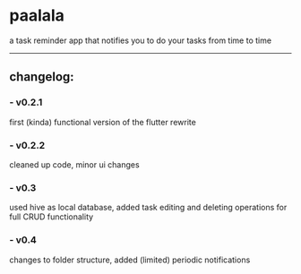 # paalala
 a task reminder app that notifies you to do your tasks from time to time
 
---
## changelog:
### - v0.2.1
 first (kinda) functional version of the flutter rewrite
### - v0.2.2
 cleaned up code, minor ui changes
### - v0.3
 used hive as local database, added task editing and deleting operations for full CRUD functionality
### - v0.4
 changes to folder structure, added (limited) periodic notifications

